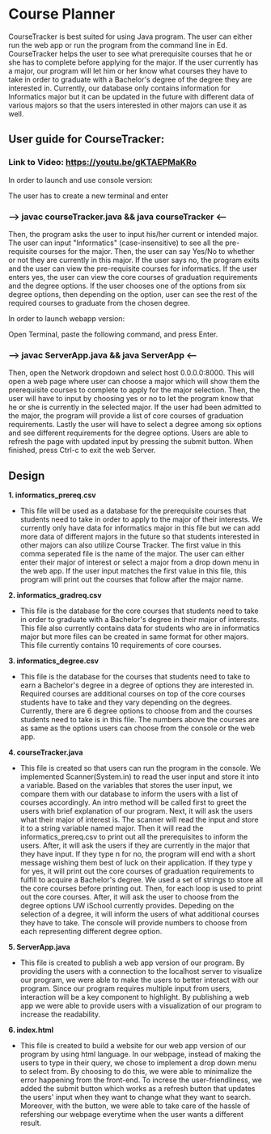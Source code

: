 # Course Planner

CourseTracker is best suited for using Java program. The user can either run the web app or 
run the program from the command line in Ed. CourseTracker helps the user to see what prerequisite
courses that he or she has to complete before applying for the major. If the user currently has a
major, our program will let him or her know what courses they have to take in order to graduate 
with a Bachelor's degree of the degree they are interested in. Currently, our database only
contains information for Informatics major but it can be updated in the future with different data
of various majors so that the users interested in other majors can use it as well.

## User guide for CourseTracker:

### Link to Video: https://youtu.be/gKTAEPMaKRo

In order to launch and use console version:

The user has to create a new terminal and enter 
###             -->   javac courseTracker.java && java courseTracker   <--
Then, the program asks the user to input his/her current or intended major. The user can input 
"Informatics" (case-insensitive) to see all the pre-requisite courses for the major. Then, the user
can say Yes/No to whether or not they are currently in this major. If the user says no, the program
exits and the user can view the pre-requisite courses for informatics. If the user enters yes, the 
user can view the core courses of graduation requirements and the degree options. If the user 
chooses one of the options from six degree options, then depending on the option, user can see the 
rest of the required courses to graduate from the chosen degree.


In order to launch webapp version:

Open Terminal, paste the following command, and press Enter.
###             -->   javac ServerApp.java && java ServerApp   <--
Then, open the Network dropdown and select host 0.0.0.0:8000. This will open a web page where user can 
choose a major which will show them the prerequisite courses to complete to apply for the major
selection. Then, the user will have to input by choosing yes or no to let the program know that 
he or she is currently in the selected major. If the user had been admitted to the major, the 
program will provide a list of core courses of graduation requirements. Lastly the user will have
to select a degree among six options and see different requirements for the degree options. Users
are able to refresh the page with updated input by pressing the submit button. When finished, press
Ctrl-c to exit the web Server.

## Design
**1. informatics_prereq.csv**
- This file will be used as a database for the prerequisite courses that students need to take 
in order to apply to the major of their interests. We currently only have data for informatics
major in this file but we can add more data of different majors in the future so that students
interested in other majors can also utilize Course Tracker. The first value in this comma
seperated file is the name of the major. The user can either enter their major of interest or
select a major from a drop down menu in the web app. If the user input matches the first value
in this file, this program will print out the courses that follow after the major name. 

**2. informatics_gradreq.csv**
- This file is the database for the core courses that students need to take in order to graduate
with a Bachelor's degree in their major of interests. This file also currently contains data
for students who are in informatics major but more files can be created in same format for 
other majors. This file currently contains 10 requirements of core courses.

**3. informatics_degree.csv**
- This file is the database for the courses that students need to take to earn a Bachelor's degree
in a degree of options they are interested in. Required courses are additional courses on top of
the core courses students have to take and they vary depending on the degrees. Currently, there 
are 6 degree options to choose from and the courses students need to take is in this file. The 
numbers above the courses are as same as the options users can choose from the console or the web
app. 

**4. courseTracker.java**
- This file is created so that users can run the program in the console. We implemented 
Scanner(System.in) to read the user input and store it into a variable. Based on the variables
that stores the user input, we compare them with our database to inform the users with a list of
courses accordingly. An intro method will be called first to greet the users with brief explanation
of our program. Next, it will ask the users what their major of interest is. The scanner will read
the input and store it to a string variable named major. Then it will read the 
informatics_prereq.csv to print out all the prerequisites to inform the users. After, it will ask
the users if they are currently in the major that they have input. If they type n for no, the
program will end with a short message wishing them best of luck on their application. If they type
y for yes, it will print out the core courses of graduation requirements to fulfill to acquire a
Bachelor's degree. We used a set of strings to store all the core courses before printing out.
Then, for each loop is used to print out the core courses. After, it will ask the user to choose
from the degree options UW iSchool currently provides. Depeding on the selection of a degree, it
will inform the users of what additional courses they have to take. The console will provide
numbers to choose from each representing different degree option.  

**5. ServerApp.java**
- This file is created to publish a web app version of our program. By providing the users with a
connection to the localhost server to visualize our program, we were able to make the users to
better interact with our program. Since our program requires multiple input from users, interaction
will be a key component to highlight. By publishing a web app we were able to provide users with
a visualization of our program to increase the readability.

**6. index.html**
- This file is created to build a website for our web app version of our program by using html
language. In our webpage, instead of making the users to type in their query, we chose to implement
a drop down menu to select from. By choosing to do this, we were able to minimalize the error 
happening from the front-end. To increse the user-friendliness, we added the submit button which 
works as a refresh button that updates the users' input when they want to change what they want to
search. Moreover, with the button, we were able to take care of the hassle of refershing our 
webpage everytime when the user wants a different result.  
